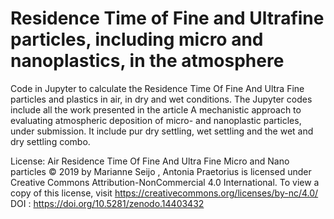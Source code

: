 # Residence Time of Fine and Ultrafine particles, including micro and nanoplastics, in the atmosphere

Code in Jupyter to calculate the Residence Time Of Fine And Ultra Fine particles and plastics in air, in dry and wet conditions. The Jupyter codes include all the work presented in the article A mechanistic approach to evaluating atmospheric deposition of micro- and nanoplastic particles, under submission. 
It include pur dry settling, wet settling and the wet and dry settling combo. 


License:
Air Residence Time Of Fine And Ultra Fine Micro and Nano particles © 2019 by Marianne Seijo , Antonia Praetorius is licensed under Creative Commons Attribution-NonCommercial 4.0 International. To view a copy of this license, visit https://creativecommons.org/licenses/by-nc/4.0/ <br>
DOI : https://doi.org/10.5281/zenodo.14403432



